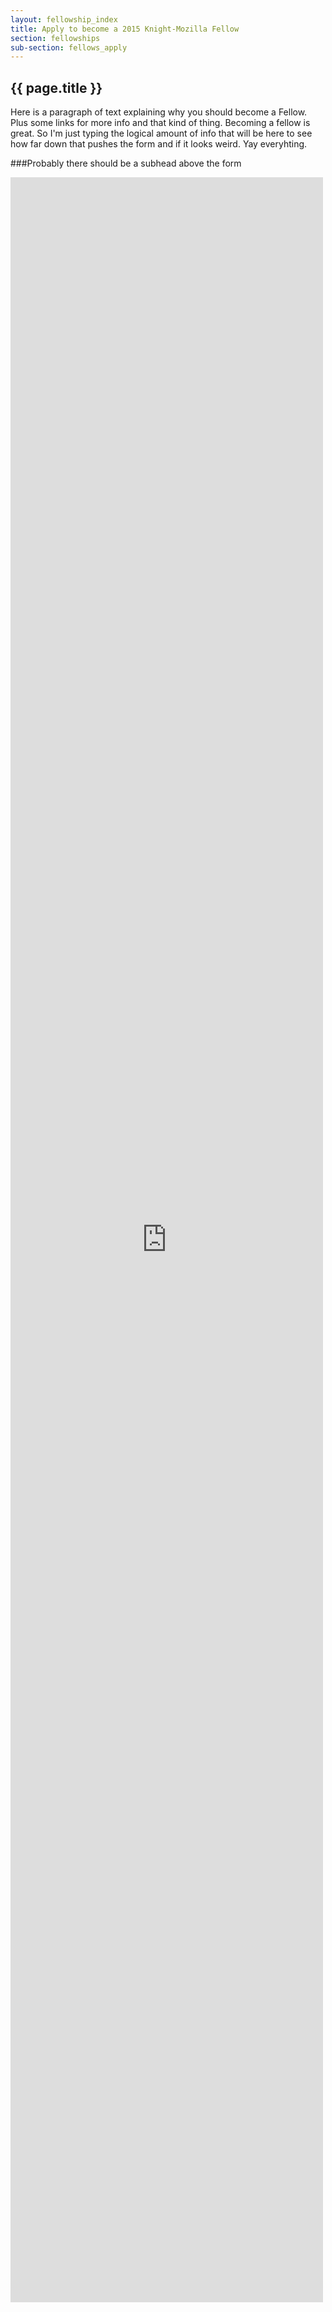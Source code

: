 ```yaml
---
layout: fellowship_index
title: Apply to become a 2015 Knight-Mozilla Fellow
section: fellowships
sub-section: fellows_apply
---
```


<h2>{{ page.title }}</h2>

Here is a paragraph of text explaining why you should become a Fellow. Plus some links for more info and that kind of thing. Becoming a fellow is great. So I'm just typing the logical amount of info that will be here to see how far down that pushes the form and if it looks weird. Yay everyhting.

###Probably there should be a subhead above the form
<iframe id='frame' width='500px' height='3400px' src='http://screendoor.dobt.co/embedded/projects/271/responses/new' frameborder='0' marginheight='0' marginwidth='0'></iframe>
